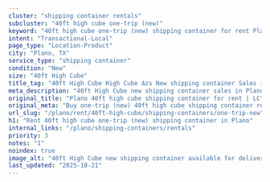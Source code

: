 ```yaml
---
cluster: "shipping container rentals"
subcluster: "40ft high cube one-trip (new)"
keyword: "40ft high cube one-trip (new) shipping container for rent Plano, TX"
intent: "Transactional-Local"
page_type: "Location-Product"
city: "Plano, TX"
service_type: "shipping container"
condition: "New"
size: "40ft High Cube"
title_tag: "40ft High Cube High Cube Azs New shipping container Sales in Plano | LC Container"
meta_description: "40ft High Cube new shipping container sales in Plano. High cube containers with extra height. Fast delivery, competitive pricing. Serving shipping containers area. Quote ID: INA. Call (214) 524-4168 for your free quote today."
original_title: "Plano 40ft high cube shipping container for rent | LC"
original_meta: "Buy one-trip (new) 40ft high cube shipping container rent with local delivery in Plano, TX. LC Container — local Since 2003. Request a fast quote today."
url_slug: "/plano/rent/40ft-high-cube/shipping-containers/one-trip-new"
h1: "Rent 40ft high cube one-trip (new) shipping container in Plano"
internal_links: "/plano/shipping-containers/rentals"
priority: 3
notes: "1"
noindex: true
image_alt: "40ft High Cube new shipping container available for delivery in Plano"
last_updated: "2025-10-21"
---
```


<!-- TODO: Add unique city/inventory copy, images, and internal links here. -->
